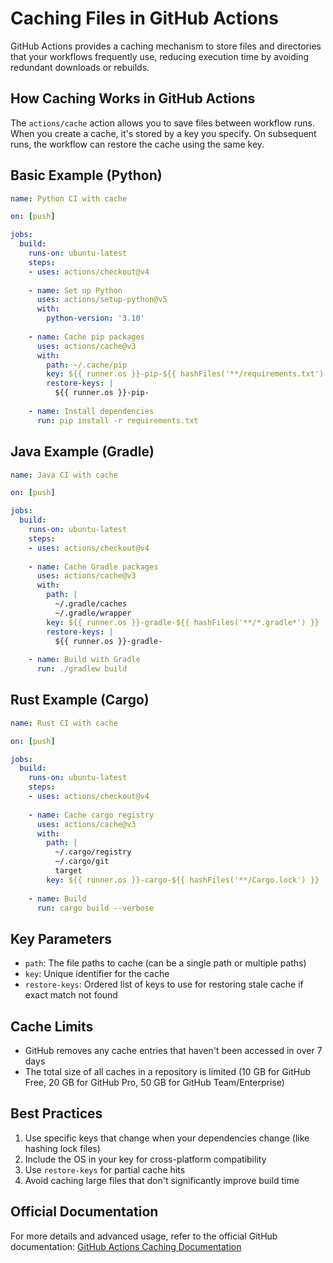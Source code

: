 # Caching Files in GitHub Actions

GitHub Actions provides a caching mechanism to store files and directories that your workflows frequently use, reducing execution time by avoiding redundant downloads or rebuilds.

## How Caching Works in GitHub Actions

The `actions/cache` action allows you to save files between workflow runs. When you create a cache, it's stored by a key you specify. On subsequent runs, the workflow can restore the cache using the same key.

## Basic Example (Python)

```yaml
name: Python CI with cache

on: [push]

jobs:
  build:
    runs-on: ubuntu-latest
    steps:
    - uses: actions/checkout@v4
    
    - name: Set up Python
      uses: actions/setup-python@v5
      with:
        python-version: '3.10'
    
    - name: Cache pip packages
      uses: actions/cache@v3
      with:
        path: ~/.cache/pip
        key: ${{ runner.os }}-pip-${{ hashFiles('**/requirements.txt') }}
        restore-keys: |
          ${{ runner.os }}-pip-
    
    - name: Install dependencies
      run: pip install -r requirements.txt
```

## Java Example (Gradle)

```yaml
name: Java CI with cache

on: [push]

jobs:
  build:
    runs-on: ubuntu-latest
    steps:
    - uses: actions/checkout@v4
    
    - name: Cache Gradle packages
      uses: actions/cache@v3
      with:
        path: |
          ~/.gradle/caches
          ~/.gradle/wrapper
        key: ${{ runner.os }}-gradle-${{ hashFiles('**/*.gradle*') }}
        restore-keys: |
          ${{ runner.os }}-gradle-
    
    - name: Build with Gradle
      run: ./gradlew build
```

## Rust Example (Cargo)

```yaml
name: Rust CI with cache

on: [push]

jobs:
  build:
    runs-on: ubuntu-latest
    steps:
    - uses: actions/checkout@v4
    
    - name: Cache cargo registry
      uses: actions/cache@v3
      with:
        path: |
          ~/.cargo/registry
          ~/.cargo/git
          target
        key: ${{ runner.os }}-cargo-${{ hashFiles('**/Cargo.lock') }}
    
    - name: Build
      run: cargo build --verbose
```

## Key Parameters

- `path`: The file paths to cache (can be a single path or multiple paths)
- `key`: Unique identifier for the cache
- `restore-keys`: Ordered list of keys to use for restoring stale cache if exact match not found

## Cache Limits

- GitHub removes any cache entries that haven't been accessed in over 7 days
- The total size of all caches in a repository is limited (10 GB for GitHub Free, 20 GB for GitHub Pro, 50 GB for GitHub Team/Enterprise)

## Best Practices

1. Use specific keys that change when your dependencies change (like hashing lock files)
2. Include the OS in your key for cross-platform compatibility
3. Use `restore-keys` for partial cache hits
4. Avoid caching large files that don't significantly improve build time

## Official Documentation

For more details and advanced usage, refer to the official GitHub documentation:
[GitHub Actions Caching Documentation](https://docs.github.com/en/actions/using-workflows/caching-dependencies-to-speed-up-workflows)
